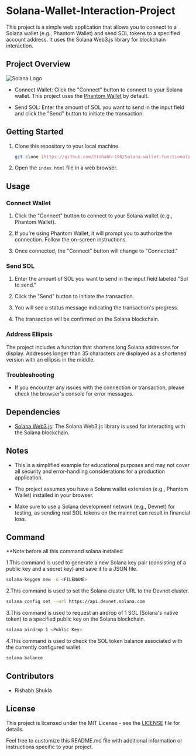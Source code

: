 # Solana-Wallet-Interaction-Project


This project is a simple web application that allows you to connect to a Solana wallet (e.g., Phantom Wallet) and send SOL tokens to a specified account address. It uses the Solana Web3.js library for blockchain interaction.

## Project Overview

![Solana Logo](https://cryptologos.cc/logos/solana-sol-logo.png?v=024)

- Connect Wallet: Click the "Connect" button to connect to your Solana wallet. This project uses the [Phantom Wallet](https://phantom.app/) by default.

- Send SOL: Enter the amount of SOL you want to send in the input field and click the "Send" button to initiate the transaction.

## Getting Started

1. Clone this repository to your local machine.

   ```bash
   git clone [https://github.com/Rishabh-198/Solana-wallet-functionality]
   ```

2. Open the `index.html` file in a web browser.

## Usage

### Connect Wallet

1. Click the "Connect" button to connect to your Solana wallet (e.g., Phantom Wallet).

2. If you're using Phantom Wallet, it will prompt you to authorize the connection. Follow the on-screen instructions.

3. Once connected, the "Connect" button will change to "Connected."

### Send SOL

1. Enter the amount of SOL you want to send in the input field labeled "Sol to send."

2. Click the "Send" button to initiate the transaction.

3. You will see a status message indicating the transaction's progress.

4. The transaction will be confirmed on the Solana blockchain.

### Address Ellipsis

The project includes a function that shortens long Solana addresses for display. Addresses longer than 35 characters are displayed as a shortened version with an ellipsis in the middle.

### Troubleshooting

- If you encounter any issues with the connection or transaction, please check the browser's console for error messages.

## Dependencies

- [Solana Web3.js](https://github.com/solana-labs/solana-web3.js): The Solana Web3.js library is used for interacting with the Solana blockchain.

## Notes

- This is a simplified example for educational purposes and may not cover all security and error-handling considerations for a production application.

- The project assumes you have a Solana wallet extension (e.g., Phantom Wallet) installed in your browser.

- Make sure to use a Solana development network (e.g., Devnet) for testing, as sending real SOL tokens on the mainnet can result in financial loss.

## Command
**Note:before all this command solana installed

1.This command is used to generate a new Solana key pair (consisting of a public key and a secret key) and save it to a JSON file.
 ```bash
solana-keygen new -o <FILENAME>
```
2.This command is used to set the Solana cluster URL to the Devnet cluster.
 ```bash
solana config set --url https://api.devnet.solana.com
```
3.This command is used to request an airdrop of 1 SOL (Solana's native token) to a specified public key on the Solana blockchain.
 ```bash
solana airdrop 1 <Public Key>
```
4.This command is used to check the SOL token balance associated with the currently configured wallet.
 ```bash
solana balance
```

## Contributors

- Rishabh Shukla

## License

This project is licensed under the MIT License - see the [LICENSE](LICENSE) file for details.


Feel free to customize this README.md file with additional information or instructions specific to your project.

